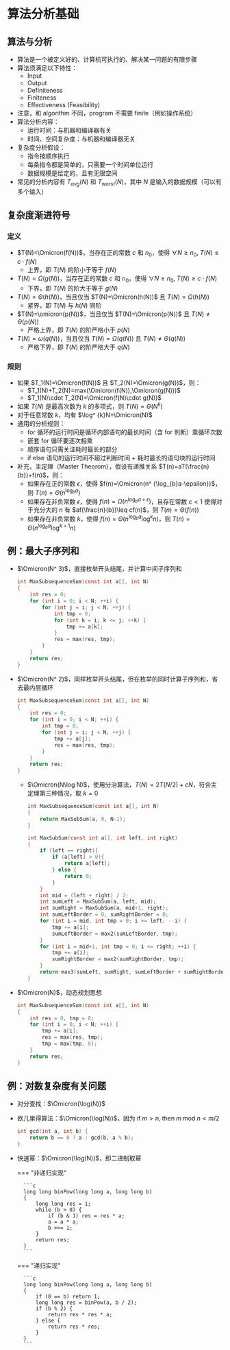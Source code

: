 # 算法分析基础

## 算法与分析

- 算法是一个被定义好的、计算机可执行的、解决某一问题的有限步骤
- 算法须满足以下特性：
    - Input
    - Output
    - Definiteness
    - Finiteness
    - Effectiveness (Feasibility)
- 注意，和 algorithm 不同，program 不需要 finite（例如操作系统）
- 算法分析内容：
    - 运行时间：与机器和编译器有关
    - 时间、空间复杂度：与机器和编译器无关
- 复杂度分析假设：
    - 指令按顺序执行
    - 每条指令都是简单的，只需要一个时间单位运行
    - 数据规模是给定的，且有无限空间
- 常见的分析内容有 $T_{avg}(N)$ 和 $T_{worst}(N)$，其中 $N$ 是输入的数据规模（可以有多个输入）

## 复杂度渐进符号

### 定义

- $T(N)=\Omicron(f(N))$，当存在正的常数 $c$ 和 $n_0$，使得 $\forall N\geq n_0,\;T(N)\leq c\cdot f(N)$
    - 上界，即 $T(N)$ 的阶小于等于 $f(N)$
- $T(N)=\Omega(g(N))$，当存在正的常数 $c$ 和 $n_0$，使得 $\forall N\geq n_0,\;T(N)\geq c\cdot f(N)$
    - 下界，即 $T(N)$ 的阶大于等于 $g(N)$
- $T(N)=\Theta(h(N))$，当且仅当 $T(N)=\Omicron(h(N))$ 且 $T(N)=\Omega(h(N))$
    - 紧界，即 $T(N)$ 与 $h(N)$ 同阶
- $T(N)=\omicron(p(N))$，当且仅当 $T(N)=\Omicron(p(N))$ 且 $T(N)\not =\Theta(p(N))$
    - 严格上界，即 $T(N)$ 的阶严格小于 $p(N)$
- $T(N)=\omega(q(N))$，当且仅当 $T(N)=\Omega(q(N))$ 且 $T(N)\not =\Theta(q(N))$
    - 严格下界，即 $T(N)$ 的阶严格大于 $q(N)$

### 规则

- 如果 $T_1(N)=\Omicron(f(N))$ 且 $T_2(N)=\Omicron(g(N))$，则：
    - $T_1(N)+T_2(N)=max(\Omicron(f(N)),\Omicron(g(N)))$
    - $T_1(N)\cdot T_2(N)=\Omicron(f(N)\cdot g(N))$
- 如果 $T(N)$ 是最高次数为 $k$ 的多项式，则 $T(N)=\Theta(N^ k)$
- 对于任意常数 $k$，均有 $\log^ {k}N=\Omicron(N)$
- 通用的分析规则：
    - for 循环的运行时间是循环内部语句的最长时间（含 for 判断）乘循环次数
    - 嵌套 for 循环要逐次相乘
    - 顺序语句只需关注耗时最长的部分
    - if else 语句的运行时间不超过判断时间 + 耗时最长的语句块的运行时间
- 补充，主定理（Master Theorom），假设有递推关系 $T(n)=aT(\frac{n}{b})+f(n)$，则：
    - 如果存在正的常数 $\epsilon$，使得 $f(n)=\Omicron(n^ {\log_{b}a-\epsilon})$，则 $T(n)=\Theta(n^ {\log_{b}a})$
    - 如果存在非负常数 $\epsilon$，使得 $f(n)=\Omega(n^ {\log_{b}a+\epsilon})$，且存在常数 $c<1$ 使得对于充分大的 $n$ 有 $af(\frac{n}{b})\leq cf(n)$，则 $T(n)=\Theta(f(n))$
    - 如果存在非负常数 $k$，使得 $f(n)=\Theta(n^ {\log_{b}a}\log^ {k}n)$，则 $T(n)=\Theta(n^ {\log_{b}a}\log^ {k+1}n)$

## 例：最大子序列和

- $\Omicron(N^ 3)$，直接枚举开头结尾，并计算中间子序列和

    ```c
    int MaxSubsequenceSum(const int a[], int N)
    {
        int res = 0;
        for (int i = 0; i < N; ++i) {
            for (int j = i; j < N; ++j) {
                int tmp = 0;
                for (int k = i; k <= j; ++k) {
                    tmp += a[k];
                }
                res = max(res, tmp);
            }
        }
        return res;
    }
    ```

- $\Omicron(N^ 2)$，同样枚举开头结尾，但在枚举的同时计算子序列和，省去最内层循环

    ```c
    int MaxSubsequenceSum(const int a[], int N)
    {
        int res = 0;
        for (int i = 0; i < N; ++i) {
            int tmp = 0;
            for (int j = i; j < N; ++j) {
                tmp += a[j];
                res = max(res, tmp);
            }
        }
        return res;
    }
    ```

  - $\Omicron(N\log N)$，使用分治算法，$T(N)=2T(N/2)+cN$，符合主定理第三种情况，取 $k=0$

    ```c
    int MaxSubsequenceSum(const int a[], int N)
    {
        return MaxSubSum(a, 0, N-1);
    }

    int MaxSubSum(const int a[], int left, int right)
    {
        if (left == right){
            if (a[left] > 0){
                return a[left];
            } else {
                return 0;
            }
        }
        int mid = (left + right) / 2;
        int sumLeft = MaxSubSum(a, left, mid);
        int sumRight = MaxSubSum(a, mid+1, right);
        int sumLeftBorder = 0, sumRightBorder = 0;
        for (int i = mid, int tmp = 0; i >= left; --i) {
            tmp += a[i];
            sumLeftBorder = max2(sumLeftBorder, tmp);
        }
        for (int i = mid+1, int tmp = 0; i <= right; ++i) {
            tmp += a[i];
            sumRightBorder = max2(sumRightBorder, tmp);
        }
        return max3(sumLeft, sumRight, sumLeftBorder + sumRightBorder);
    }
    ```

- $\Omicron(N)$，动态规划思想

    ```c
    int MaxSubsequenceSum(const int a[], int N)
    {
        int res = 0, tmp = 0;
        for (int i = 0; i < N; ++i) {
            tmp += a[i];
            res = max(res, tmp);
            tmp = max(tmp, 0);
        }
        return res;
    }
    ```

## 例：对数复杂度有关问题

- 对分查找：$\Omicron(\log(N))$
- 欧几里得算法：$\Omicron(\log(N))$，因为 $\text{if}\;m>n,\;\text{then}\;m\;\text{mod}\;n<m/2$

    ```c title="gcd"
    int gcd(int a, int b) {
        return b == 0 ? a : gcd(b, a % b);
    }
    ```
    
- 快速幂：$\Omicron(\log(N))$，即二进制取幂

    === "非递归实现"

        ```c
        long long binPow(long long a, long long b)
        {
            long long res = 1;
            while (b > 0) {
                if (b & 1) res = res * a;
                a = a * a;
                b >>= 1;
            }
            return res;
        }
        ```

    === "递归实现"

        ```c
        long long binPow(long long a, long long b)
        {
            if (0 == b) return 1;
            long long res = binPow(a, b / 2);
            if (b % 2) {
                return res * res * a;
            } else {
                return res * res;
            }
        }
        ```